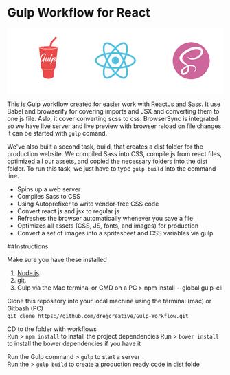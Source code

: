 # Gulp Workflow for React
![Gulp Workflow](gulp.jpg)

This is Gulp workflow created for easier work with ReactJs and Sass. It use Babel and browserify for covering imports and JSX and converting them to one js file. Aslo, it cover converting scss to css. BrowserSync is integrated so we have live server and live preview with browser reload on file changes. it can be started with `gulp` comand.

We've also built a second task, build, that creates a dist folder for the production website. We compiled Sass into CSS, compile js from react files, optimized all our assets, and copied the necessary folders into the dist folder. To run this task, we just have to type `gulp build` into the command line.

* Spins up a web server
* Compiles Sass to CSS
* Using Autoprefixer to write vendor-free CSS code
* Convert react js and jsx to regular js
* Refreshes the browser automatically whenever you save a file
* Optimizes all assets (CSS, JS, fonts, and images) for production
* Convert a set of images into a spritesheet and CSS variables via gulp


##Instructions

Make sure you have these installed

1. [Node.js](www.nodejs.org).
2. [git](www.git-scm.com).
3. Gulp via the Mac terminal or CMD on a PC > npm install --global gulp-cli

Clone this repository into your local machine using the terminal (mac) or Gitbash (PC)   
`git clone https://github.com/drejcreative/Gulp-Workflow.git`

CD to the folder with workflows   
Run > `npm install` to install the project dependencies
Run > `bower install` to install the bower dependencies if you have it

Run the Gulp command > `gulp` to start a server  
Run the > `gulp build` to create a production ready code in dist folde
